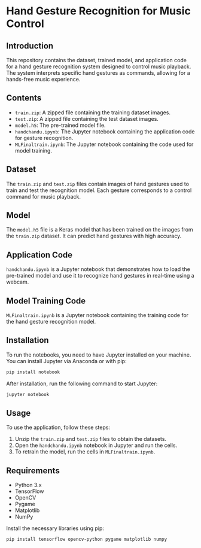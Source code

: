 # Hand Gesture Recognition for Music Control

## Introduction
This repository contains the dataset, trained model, and application code for a hand gesture recognition system designed to control music playback. The system interprets specific hand gestures as commands, allowing for a hands-free music experience.

## Contents
- `train.zip`: A zipped file containing the training dataset images.
- `test.zip`: A zipped file containing the test dataset images.
- `model.h5`: The pre-trained model file.
- `handchandu.ipynb`: The Jupyter notebook containing the application code for gesture recognition.
- `MLFinaltrain.ipynb`: The Jupyter notebook containing the code used for model training.

## Dataset
The `train.zip` and `test.zip` files contain images of hand gestures used to train and test the recognition model. Each gesture corresponds to a control command for music playback.

## Model
The `model.h5` file is a Keras model that has been trained on the images from the `train.zip` dataset. It can predict hand gestures with high accuracy.

## Application Code
`handchandu.ipynb` is a Jupyter notebook that demonstrates how to load the pre-trained model and use it to recognize hand gestures in real-time using a webcam.

## Model Training Code
`MLFinaltrain.ipynb` is a Jupyter notebook containing the training code for the hand gesture recognition model.

## Installation
To run the notebooks, you need to have Jupyter installed on your machine. You can install Jupyter via Anaconda or with pip:

```bash
pip install notebook
```

After installation, run the following command to start Jupyter:

```bash
jupyter notebook
```

## Usage
To use the application, follow these steps:

1. Unzip the `train.zip` and `test.zip` files to obtain the datasets.
2. Open the `handchandu.ipynb` notebook in Jupyter and run the cells.
3. To retrain the model, run the cells in `MLFinaltrain.ipynb`.

## Requirements
- Python 3.x
- TensorFlow
- OpenCV
- Pygame
- Matplotlib
- NumPy

Install the necessary libraries using pip:

```bash
pip install tensorflow opencv-python pygame matplotlib numpy
```
